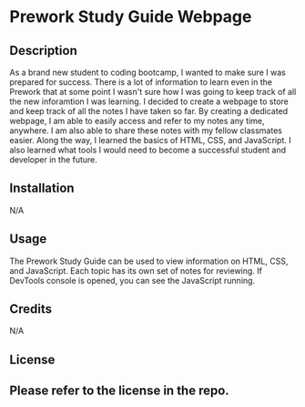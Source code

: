 # Prework Study Guide Webpage

## Description

As a brand new student to coding bootcamp, I wanted to make sure I was prepared for success. 
There is a lot of information to learn even in the Prework that at some point I wasn't sure how I was going to keep track of all the new inforamtion I was learning.
I decided to create a webpage to store and keep track of all the notes I have taken so far.
By creating a dedicated webpage, I am able to easily access and refer to my notes any time, anywhere.
I am also able to share these notes with my fellow classmates easier.
Along the way, I learned the basics of HTML, CSS, and JavaScript.
I also learned what tools I would need to become a successful student and developer in the future.


## Installation

N/A

## Usage

The Prework Study Guide can be used to view information on HTML, CSS, and JavaScript. Each topic has its own set of notes for reviewing. If DevTools console is opened, you can see the JavaScript running. 


## Credits

N/A

## License

Please refer to the license in the repo.
---

